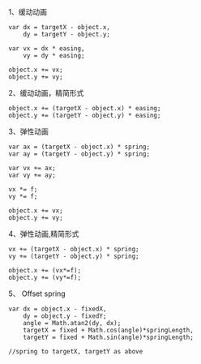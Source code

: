 1、缓动动画

    var dx = targetX - object.x,
        dy = targetY - object.y;
    
    var vx = dx * easing,
        vy = dy * easing;
    
    object.x += vx;
    object.y += vy;

2、缓动动画，精简形式

    object.x += (targetX - object.x) * easing;
    object.y += (targetY - object.y) * easing;

3、弹性动画

    var ax = (targetX - object.x) * spring;
    var ay = (targetY - object.y) * spring;

    var vx += ax;
    var vy += ay;

    vx *= f;
    vy *= f;

    object.x += vx;
    object.y += vy;

4、弹性动画,精简形式

    vx += (targetX - object.x) * spring;
    vy += (targetY - object.y) * spring;

    object.x += (vx*=f);
    object.y += (vy*=f);

5、 Offset spring

    var dx = object.x - fixedX,
        dy = object.y - fixedY;
        angle = Math.atan2(dy, dx);
        targetX = fixed + Math.cos(angle)*springLength,
        targetY = fixed + Math.sin(angle)*springLength;
    
    //spring to targetX, targetY as above
